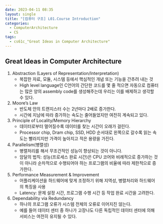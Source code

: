 ```yaml
---
date: 2023-04-11 08:35
layout: single
title: "[컴퓨터 구조] L01.Course Introduction"
categories:
  - ComputerArchitecture
  - CS
tags:
  - cs61c_"Great Ideas in Computer Architecture"
---
```


## Great Ideas in Computer Architecture

1.  Abstraction (Layers of Representation/Interpretation)
    -   복잡한 자료, 모듈, 시스템 등에서 핵심적인 개념 또는 기능을 간추려 내는 것
    -   High level language인 C언어의 간단한 코드를 몇 줄 적으면 자동으로 컴퓨터는 많은 양의 assembly code를 생성해주는데 우리는 이를 배제하고 생각할 수 있다.
2.  Moore’s Law
    -   반도체 안의 트랜지스터 수는 2년마다 2배로 증가한다.
    -   시간에 지남에 따라 증가하는 속도는 줄어들었지만 여전히 계속되고 있다.
3.  Principle of Locality/Memory Hierarchy
    -   데이터로부터 멀어질수록 데이터를 찾는 시간이 오래가 걸린다.
    -   Processor chip, Dram chip, SSD, HDD 순서대로 왼쪽으로 갈수록 읽는 속도는 빨라지지만 가격이 높아지고 적은 용량을 가진다.
4.  Parallelism(병렬성)
    -   병렬처리를 해서 무조건적인 성능이 향상되는 것이 아니다.
    -   암달의 법칙: 성능(프로세스 완료 시간)은 CPU 코어와 비례적으로 증가하는 것이 아니라 순차적으로 수행되어야 하는 프로그램의 비율에 따라 제한적으로 증가한다.
5.  Performance Measurement & Improvement
    -   어플리케이션을 하드웨어에 맞게 조정하기 위해 지역성, 병렬처리와 하드웨어의 특징을 사용
    -   Latency: 문제 설정 시간, 프로그램 수행 시간 등 작업 완료 시간을 고려한다.
6.  Dependability via Redundancy
    -   하나의 프로그램 오류가 시스템 전체의 오류로 이어지진 않는다.
    -   예를 들어 데이터 센터 중 하나가 고장나도 다른 독립적인 데이터 센터에 의해 서비스는 여전히 유지될 수 있다.




